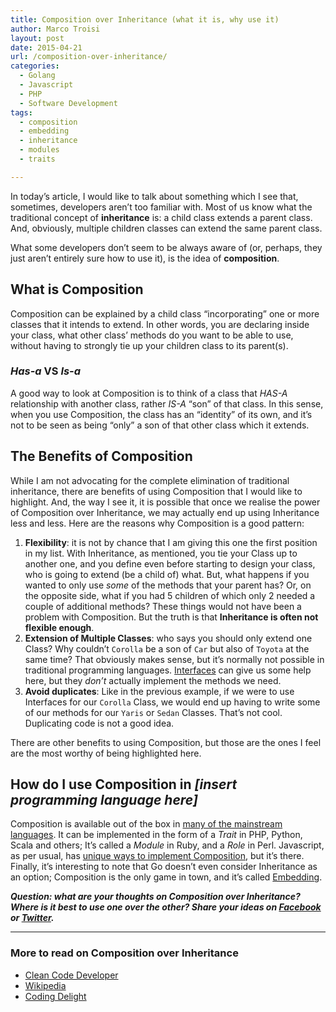 ```yaml
---
title: Composition over Inheritance (what it is, why use it)
author: Marco Troisi
layout: post
date: 2015-04-21
url: /composition-over-inheritance/
categories:
  - Golang
  - Javascript
  - PHP
  - Software Development
tags:
  - composition
  - embedding
  - inheritance
  - modules
  - traits

---
```

In today&#8217;s article, I would like to talk about something which I see that, sometimes, developers aren&#8217;t too familiar with. Most of us know what the traditional concept of **inheritance** is: a child class extends a parent class. And, obviously, multiple children classes can extend the same parent class.

What some developers don&#8217;t seem to be always aware of (or, perhaps, they just aren&#8217;t entirely sure how to use it), is the idea of **composition**.<!--more-->

## What is Composition

Composition can be explained by a child class &#8220;incorporating&#8221; one or more classes that it intends to extend. In other words, you are declaring inside your class, what other class&#8217; methods do you want to be able to use, without having to strongly tie up your children class to its parent(s).

### _Has-a_ VS _Is-a_

A good way to look at Composition is to think of a class that _HAS-A_ relationship with another class, rather _IS-A_ &#8220;son&#8221; of that class. In this sense, when you use Composition, the class has an &#8220;identity&#8221; of its own, and it&#8217;s not to be seen as being &#8220;only&#8221; a son of that other class which it extends.

## The Benefits of Composition

While I am not advocating for the complete elimination of traditional inheritance, there are benefits of using Composition that I would like to highlight. And, the way I see it, it is possible that once we realise the power of Composition over Inheritance, we may actually end up using Inheritance less and less. Here are the reasons why Composition is a good pattern:

  1. **Flexibility**: it is not by chance that I am giving this one the first position in my list. With Inheritance, as mentioned, you tie your Class up to another one, and you define even before starting to design your class, who is going to extend (be a child of) what. But, what happens if you wanted to only use _some_ of the methods that your parent has? Or, on the opposite side, what if you had 5 children of which only 2 needed a couple of additional methods? These things would not have been a problem with Composition. But the truth is that **Inheritance is often not flexible enough**.
  2. **Extension of Multiple Classes**: who says you should only extend one Class? Why couldn&#8217;t `Corolla` be a son of `Car` but also of `Toyota` at the same time? That obviously makes sense, but it&#8217;s normally not possible in traditional programming languages. [Interfaces][1] can give us some help here, but they _don&#8217;t_ actually implement the methods we need.
  3. **Avoid duplicates**: Like in the previous example, if we were to use Interfaces for our `Corolla` Class, we would end up having to write some of our methods for our `Yaris` or `Sedan` Classes. That&#8217;s not cool. Duplicating code is not a good idea.

There are other benefits to using Composition, but those are the ones I feel are the most worthy of being highlighted here.

## How do I use Composition in _[insert programming language here]_

Composition is available out of the box in [many of the mainstream languages][2]. It can be implemented in the form of a _Trait_ in PHP, Python, Scala and others; It&#8217;s called a _Module_ in Ruby, and a _Role_ in Perl. Javascript, as per usual, has [unique ways to implement Composition][3], but it&#8217;s there. Finally, it&#8217;s interesting to note that Go doesn&#8217;t even consider Inheritance as an option; Composition is the only game in town, and it&#8217;s called [Embedding][4].

**_Question: what are your thoughts on Composition over Inheritance? Where is it best to use one over the other? Share your ideas on [Facebook][5] or [Twitter][6]._**

* * *

### More to read on Composition over Inheritance

  * [Clean Code Developer][7]
  * [Wikipedia][8]
  * [Coding Delight][9]

 [1]: http://en.wikipedia.org/wiki/Interface_(computing)#Software_interfaces_in_object-oriented_languages
 [2]: http://en.wikipedia.org/wiki/Trait_(computer_programming)#Supported_languages
 [3]: http://rjzaworski.com/2013/03/composition-in-javascript
 [4]: http://golang.org/doc/effective_go.html#embedding
 [5]: http://www.facebook.com/sharer/sharer.php?u=http://www.marcotroisi.com/composition-over-inheritance/
 [6]: https://twitter.com/intent/tweet?original_referer=http://www.marcotroisi.com/composition-over-inheritance/&source=tweetbutton&text=%3F&url=goo.gl/AU3t8k&via=marcotroisi
 [7]: http://www.clean-code-developer.com/Favor-Composition-over-Inheritance.ashx
 [8]: http://en.wikipedia.org/wiki/Composition_over_inheritance
 [9]: http://codingdelight.com/2014/01/16/favor-composition-over-inheritance-part-1/